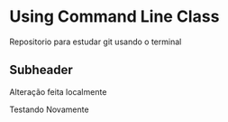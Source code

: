 # **Using Command Line Class**

Repositorio para estudar git usando o terminal

## **Subheader**

Alteração feita localmente

Testando Novamente
